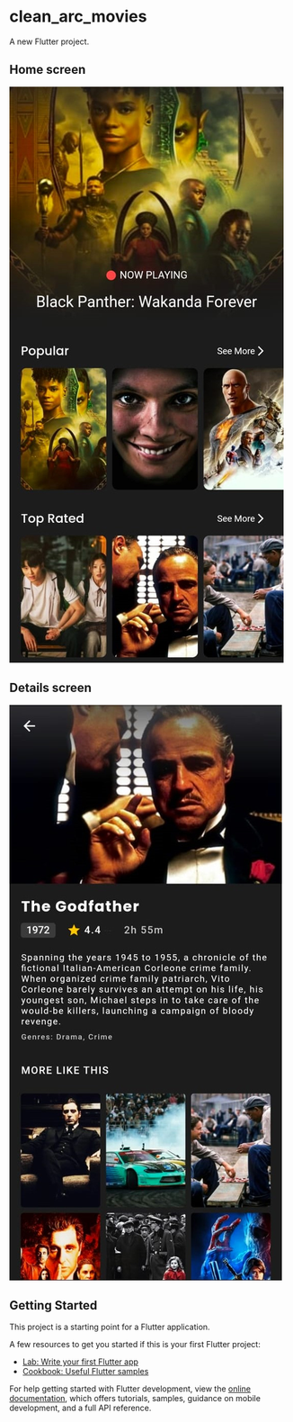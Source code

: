 # clean_arc_movies

A new Flutter project.

## Home screen


![Home screen](screen_shots/movie-app-home-screen.jpg)


## Details screen


![Details screen](screen_shots/movie-app-details-screen.jpg)

## Getting Started

This project is a starting point for a Flutter application.

A few resources to get you started if this is your first Flutter project:

- [Lab: Write your first Flutter app](https://docs.flutter.dev/get-started/codelab)
- [Cookbook: Useful Flutter samples](https://docs.flutter.dev/cookbook)

For help getting started with Flutter development, view the
[online documentation](https://docs.flutter.dev/), which offers tutorials,
samples, guidance on mobile development, and a full API reference.

